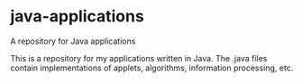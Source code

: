 # java-applications
A repository for Java applications


This is a repository for my applications written in Java. The .java files contain implementations of applets, algorithms, information processing, etc.


